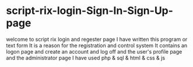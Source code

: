 # script-rix-login-Sign-In-Sign-Up-page
welcome to script rix login and regester page I have written this program or text form It is a reason for the registration and control system It contains an logon page and create an account and log off and the user's profile page and the administrator page I have used php &amp; sql &amp; html &amp; css &amp; js
